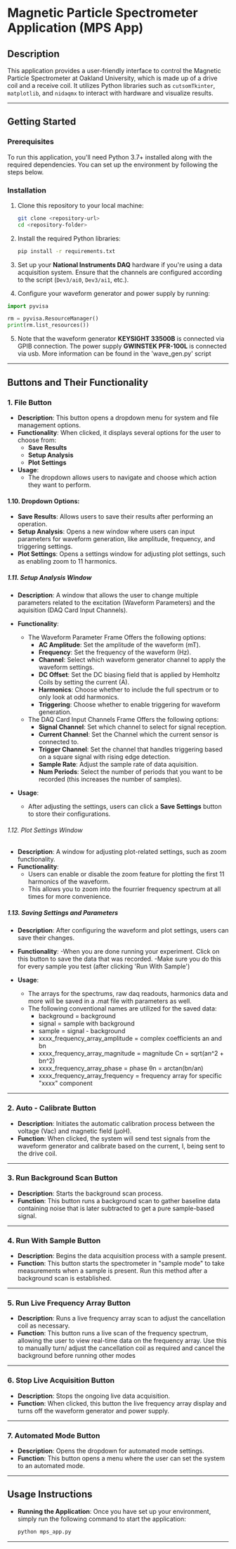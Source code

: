 # Magnetic Particle Spectrometer Application (MPS App)

## Description

This application provides a user-friendly interface to control the Magnetic Particle Spectrometer at Oakland University, which is made up of a drive coil and a receive coil. It utilizes Python libraries such as `cutsomTkinter`, `matplotlib`, and `nidaqmx` to interact with hardware and visualize results.

---

## Getting Started

### Prerequisites

To run this application, you'll need Python 3.7+ installed along with the required dependencies. You can set up the environment by following the steps below.

### Installation

1. Clone this repository to your local machine:
    ```bash
    git clone <repository-url>
    cd <repository-folder>
    ```

2. Install the required Python libraries:
    ```bash
    pip install -r requirements.txt
    ```

3. Set up your **National Instruments DAQ** hardware if you're using a data acquisition system. Ensure that the channels are configured according to the script (`Dev3/ai0`, `Dev3/ai1`, etc.).

4. Configure your waveform generator and power supply by running:

```python
import pyvisa

rm = pyvisa.ResourceManager()
print(rm.list_resources())
```
5. Note that the waveform generator **KEYSIGHT 33500B** is connected via GPIB connection. The power supply **GWINSTEK PFR-100L** is connected via usb. More information can be found in the 'wave_gen.py' script
---
## Buttons and Their Functionality

### 1. File Button
   - **Description**: This button opens a dropdown menu for system and file management options.
   - **Functionality**: When clicked, it displays several options for the user to choose from:
     - **Save Results**
     - **Setup Analysis**
     - **Plot Settings**
   - **Usage**: 
     - The dropdown allows users to navigate and choose which action they want to perform.

#### 1.10. Dropdown Options:
   - **Save Results**: Allows users to save their results after performing an operation.
   - **Setup Analysis**: Opens a new window where users can input parameters for waveform generation, like amplitude, frequency, and triggering settings.
   - **Plot Settings**: Opens a settings window for adjusting plot settings, such as enabling zoom to 11 harmonics.

##### 1.11. Setup Analysis Window
   - **Description**: A window that allows the user to change multiple parameters related to the excitation (Waveform Parameters) and the aquisition (DAQ Card Input Channels).
   - **Functionality**:
     - The Waveform Parameter Frame Offers the following options:
       - **AC Amplitude**: Set the amplitude of the waveform (mT).
       - **Frequency**: Set the frequency of the waveform (Hz).
       - **Channel**: Select which waveform generator channel to apply the waveform settings.
       - **DC Offset**: Set the DC biasing field that is applied by Hemholtz Coils by setting the current (A).
       - **Harmonics**: Choose whether to include the full spectrum or to only look at odd harmonics.
       - **Triggering**: Choose whether to enable triggering for waveform generation.
     - The DAQ Card Input Channels Frame Offers the following options:
       - **Signal Channel**: Set which channel to select for signal reception.
       - **Current Channel**: Set the Channel which the current sensor is connected to.
       - **Trigger Channel**: Set the channel that handles triggering based on a square signal with rising edge detection.
       - **Sample Rate**: Adjust the sample rate of data aquisition.
       - **Num Periods**: Select the number of periods that you want to be recorded (this increases the number of samples). 

   - **Usage**: 
     - After adjusting the settings, users can click a **Save Settings** button to store their configurations.

###### 1.12. Plot Settings Window
   - **Description**: A window for adjusting plot-related settings, such as zoom functionality.
   - **Functionality**:
     - Users can enable or disable the zoom feature for plotting the first 11 harmonics of the waveform.
     - This allows you to zoom into the fourrier frequency spectrum at all times for more convenience.

##### 1.13. Saving Settings and Parameters
   - **Description**: After configuring the waveform and plot settings, users can save their changes.
   - **Functionality**: 
     -When you are done running your experiment. Click on this button to save the data that was recorded.
     -Make sure you do this for every sample you test (after clicking 'Run With Sample')

   - **Usage**: 
     - The arrays for the spectrums, raw daq readouts, harmonics data and more will be saved in a .mat file with parameters as well.
     - The following conventional names are utilized for the saved data:
        - background = background
        - signal = sample with background
        - sample = signal - background
        - xxxx_frequency_array_amplitude = complex coefficients an and bn
        - xxxx_frequency_array_magnitude = magnitude Cn = sqrt(an^2 + bn^2)
        - xxxx_frequency_array_phase = phase θn = arctan(bn/an)
        - xxxx_frequency_array_frequency = frequency array for specific "xxxx" component

---

### 2. **Auto - Calibrate Button**
   - **Description**: Initiates the automatic calibration process between the voltage (Vac) and magnetic field (μoH).
   - **Function**: When clicked, the system will send test signals from the waveform generator and calibrate based on the
                 current, I, being sent to the drive coil.

---

### 3. **Run Background Scan Button**
   - **Description**: Starts the background scan process.
   - **Function**: This button runs a background scan to gather baseline data containing noise that is later subtracted to get a pure sample-based signal.

---

### 4. **Run With Sample Button**
   - **Description**: Begins the data acquisition process with a sample present.
   - **Function**: This button starts the spectrometer in "sample mode" to take measurements when a sample is present. Run this method after a background scan is established.

---

### 5. **Run Live Frequency Array Button**
   - **Description**: Runs a live frequency array scan to adjust the cancellation coil as necessary.
   - **Function**: This button runs a live scan of the frequency spectrum, allowing the user to view real-time data on the frequency array.
                   Use this to manually turn/ adjust the cancellation coil as required and cancel the background before running other modes

---

### 6. **Stop Live Acquisition Button**
   - **Description**: Stops the ongoing live data acquisition.
   - **Function**: When clicked, this button the live frequency array display and turns off the waveform generator and power supply.

---

### 7. **Automated Mode Button**
   - **Description**: Opens the dropdown for automated mode settings.
   - **Function**: This button opens a menu where the user can set the system to an automated mode.

---

## Usage Instructions

- **Running the Application**: Once you have set up your environment, simply run the following command to start the application:
    ```bash
    python mps_app.py
    ```

---

